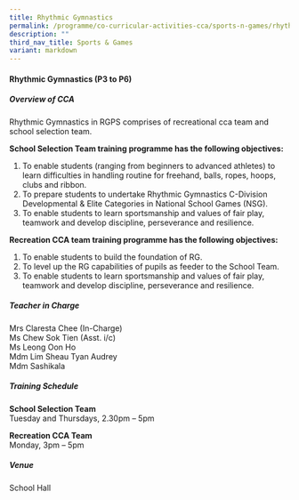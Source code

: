 ```yaml
---
title: Rhythmic Gymnastics
permalink: /programme/co-curricular-activities-cca/sports-n-games/rhythmic-gymnastics/
description: ""
third_nav_title: Sports & Games
variant: markdown
---
```

#### **Rhythmic Gymnastics  (P3 to P6)**

##### **Overview of CCA**

Rhythmic Gymnastics in RGPS comprises of recreational cca team and school selection team. 

**School Selection Team training programme has the following objectives:** 
1. To enable students (ranging from beginners to advanced athletes) to learn difficulties in handling routine for freehand, balls, ropes, hoops, clubs and ribbon.
2. To prepare students to undertake Rhythmic Gymnastics C-Division Developmental &amp; Elite Categories in National School Games (NSG).
3. To enable students to learn sportsmanship and values of fair play, teamwork and develop discipline, perseverance and resilience.

**Recreation CCA team training programme has the following objectives:**
1. To enable students to build the foundation of RG.
2. To level up the RG capabilities of pupils as feeder to the School Team.
3. To enable students to learn sportsmanship and values of fair play, teamwork and develop discipline, perseverance and resilience. 


##### **Teacher in Charge**

Mrs Claresta Chee (In-Charge)<br>
Ms Chew Sok Tien (Asst. i/c)<br>
Ms Leong Oon Ho <br>
Mdm Lim Sheau Tyan Audrey<br>
Mdm Sashikala



##### **Training Schedule**  

**School Selection Team**<br>
Tuesday and Thursdays, 2.30pm – 5pm

**Recreation CCA Team**<br>
Monday, 3pm – 5pm

##### **Venue**
School Hall